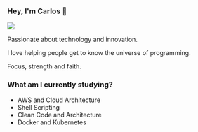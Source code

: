 ### Hey, I'm Carlos 👋

![](https://github-readme-stats.vercel.app/api?username=cpurificacao&count_private=1&show_icons=1&theme=omni)

Passionate about technology and innovation.

I love helping people get to know the universe of programming.

Focus, strength and faith.

### What am I currently studying?

- AWS and Cloud Architecture
- Shell Scripting
- Clean Code and Architecture
- Docker and Kubernetes
